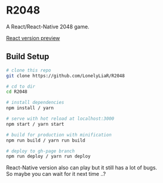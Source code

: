 # R2048
A React/React-Native 2048 game.  

[React version preview](https://lonelyliar.github.io/r2048/)

## Build Setup

``` bash
# clone this repo
git clone https://github.com/LonelyLiaR/R2048

# cd to dir
cd R2048

# install dependencies
npm install / yarn

# serve with hot reload at localhost:3000
npm start / yarn start

# build for production with minification
npm run build / yarn run build

# deploy to gh-page branch
npm run deploy / yarn run deploy
```
  
React-Native version also can play but it still has a lot of bugs.   
So maybe you can wait for it next time ..?

